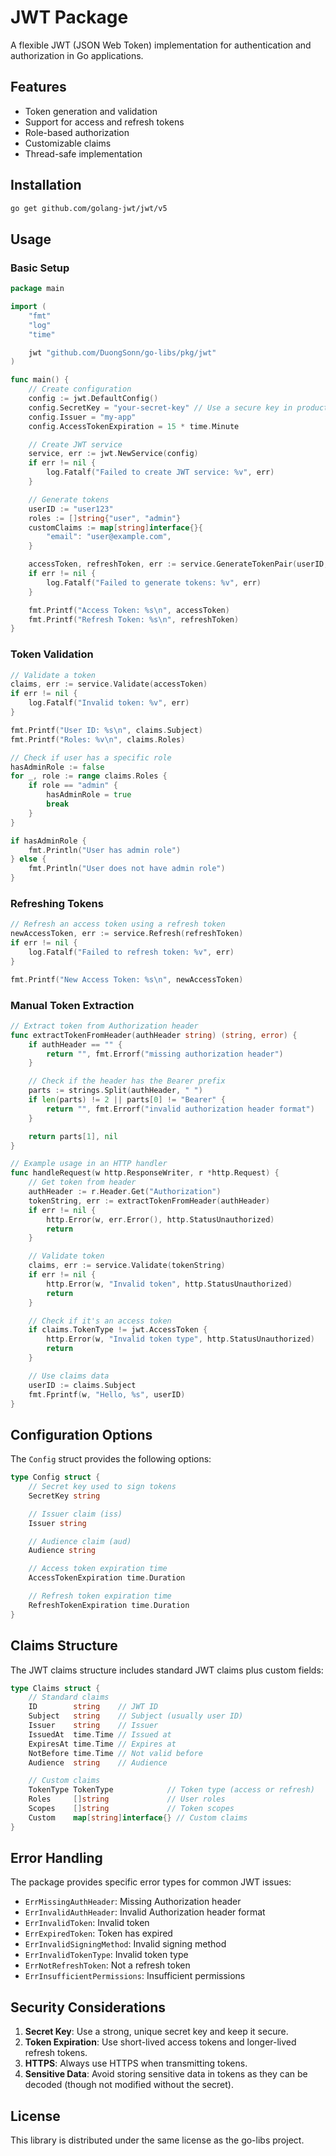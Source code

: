 # JWT Package

A flexible JWT (JSON Web Token) implementation for authentication and authorization in Go applications.

## Features

-   Token generation and validation
-   Support for access and refresh tokens
-   Role-based authorization
-   Customizable claims
-   Thread-safe implementation

## Installation

```bash
go get github.com/golang-jwt/jwt/v5
```

## Usage

### Basic Setup

```go
package main

import (
    "fmt"
    "log"
    "time"

    jwt "github.com/DuongSonn/go-libs/pkg/jwt"
)

func main() {
    // Create configuration
    config := jwt.DefaultConfig()
    config.SecretKey = "your-secret-key" // Use a secure key in production
    config.Issuer = "my-app"
    config.AccessTokenExpiration = 15 * time.Minute

    // Create JWT service
    service, err := jwt.NewService(config)
    if err != nil {
        log.Fatalf("Failed to create JWT service: %v", err)
    }

    // Generate tokens
    userID := "user123"
    roles := []string{"user", "admin"}
    customClaims := map[string]interface{}{
        "email": "user@example.com",
    }

    accessToken, refreshToken, err := service.GenerateTokenPair(userID, roles, customClaims)
    if err != nil {
        log.Fatalf("Failed to generate tokens: %v", err)
    }

    fmt.Printf("Access Token: %s\n", accessToken)
    fmt.Printf("Refresh Token: %s\n", refreshToken)
}
```

### Token Validation

```go
// Validate a token
claims, err := service.Validate(accessToken)
if err != nil {
    log.Fatalf("Invalid token: %v", err)
}

fmt.Printf("User ID: %s\n", claims.Subject)
fmt.Printf("Roles: %v\n", claims.Roles)

// Check if user has a specific role
hasAdminRole := false
for _, role := range claims.Roles {
    if role == "admin" {
        hasAdminRole = true
        break
    }
}

if hasAdminRole {
    fmt.Println("User has admin role")
} else {
    fmt.Println("User does not have admin role")
}
```

### Refreshing Tokens

```go
// Refresh an access token using a refresh token
newAccessToken, err := service.Refresh(refreshToken)
if err != nil {
    log.Fatalf("Failed to refresh token: %v", err)
}

fmt.Printf("New Access Token: %s\n", newAccessToken)
```

### Manual Token Extraction

```go
// Extract token from Authorization header
func extractTokenFromHeader(authHeader string) (string, error) {
    if authHeader == "" {
        return "", fmt.Errorf("missing authorization header")
    }

    // Check if the header has the Bearer prefix
    parts := strings.Split(authHeader, " ")
    if len(parts) != 2 || parts[0] != "Bearer" {
        return "", fmt.Errorf("invalid authorization header format")
    }

    return parts[1], nil
}

// Example usage in an HTTP handler
func handleRequest(w http.ResponseWriter, r *http.Request) {
    // Get token from header
    authHeader := r.Header.Get("Authorization")
    tokenString, err := extractTokenFromHeader(authHeader)
    if err != nil {
        http.Error(w, err.Error(), http.StatusUnauthorized)
        return
    }

    // Validate token
    claims, err := service.Validate(tokenString)
    if err != nil {
        http.Error(w, "Invalid token", http.StatusUnauthorized)
        return
    }

    // Check if it's an access token
    if claims.TokenType != jwt.AccessToken {
        http.Error(w, "Invalid token type", http.StatusUnauthorized)
        return
    }

    // Use claims data
    userID := claims.Subject
    fmt.Fprintf(w, "Hello, %s", userID)
}
```

## Configuration Options

The `Config` struct provides the following options:

```go
type Config struct {
    // Secret key used to sign tokens
    SecretKey string

    // Issuer claim (iss)
    Issuer string

    // Audience claim (aud)
    Audience string

    // Access token expiration time
    AccessTokenExpiration time.Duration

    // Refresh token expiration time
    RefreshTokenExpiration time.Duration
}
```

## Claims Structure

The JWT claims structure includes standard JWT claims plus custom fields:

```go
type Claims struct {
    // Standard claims
    ID        string    // JWT ID
    Subject   string    // Subject (usually user ID)
    Issuer    string    // Issuer
    IssuedAt  time.Time // Issued at
    ExpiresAt time.Time // Expires at
    NotBefore time.Time // Not valid before
    Audience  string    // Audience

    // Custom claims
    TokenType TokenType            // Token type (access or refresh)
    Roles     []string             // User roles
    Scopes    []string             // Token scopes
    Custom    map[string]interface{} // Custom claims
}
```

## Error Handling

The package provides specific error types for common JWT issues:

-   `ErrMissingAuthHeader`: Missing Authorization header
-   `ErrInvalidAuthHeader`: Invalid Authorization header format
-   `ErrInvalidToken`: Invalid token
-   `ErrExpiredToken`: Token has expired
-   `ErrInvalidSigningMethod`: Invalid signing method
-   `ErrInvalidTokenType`: Invalid token type
-   `ErrNotRefreshToken`: Not a refresh token
-   `ErrInsufficientPermissions`: Insufficient permissions

## Security Considerations

1. **Secret Key**: Use a strong, unique secret key and keep it secure.
2. **Token Expiration**: Use short-lived access tokens and longer-lived refresh tokens.
3. **HTTPS**: Always use HTTPS when transmitting tokens.
4. **Sensitive Data**: Avoid storing sensitive data in tokens as they can be decoded (though not modified without the secret).

## License

This library is distributed under the same license as the go-libs project.
